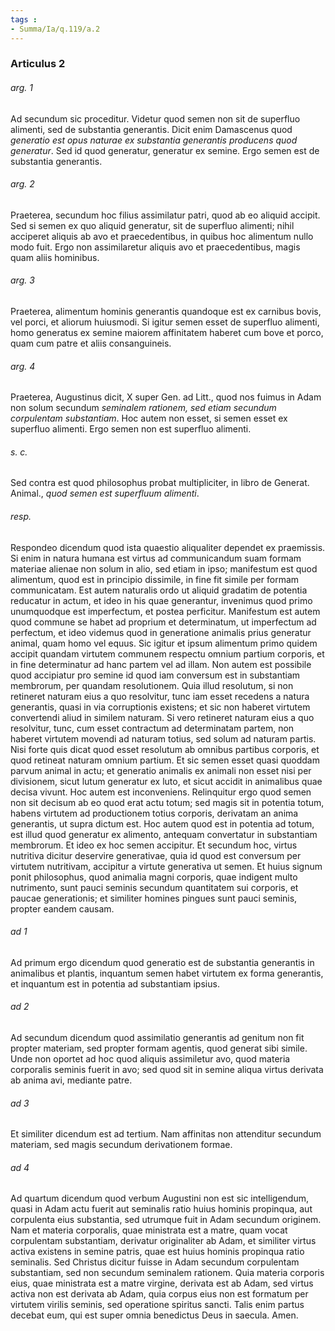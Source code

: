 ```yaml
---
tags : 
- Summa/Ia/q.119/a.2
---
```


### Articulus 2

###### arg. 1
Ad secundum sic proceditur. Videtur quod semen non sit de superfluo alimenti, sed de substantia generantis. Dicit enim Damascenus quod *generatio est opus naturae ex substantia generantis producens quod generatur*. Sed id quod generatur, generatur ex semine. Ergo semen est de substantia generantis.

###### arg. 2
Praeterea, secundum hoc filius assimilatur patri, quod ab eo aliquid accipit. Sed si semen ex quo aliquid generatur, sit de superfluo alimenti; nihil acciperet aliquis ab avo et praecedentibus, in quibus hoc alimentum nullo modo fuit. Ergo non assimilaretur aliquis avo et praecedentibus, magis quam aliis hominibus.

###### arg. 3
Praeterea, alimentum hominis generantis quandoque est ex carnibus bovis, vel porci, et aliorum huiusmodi. Si igitur semen esset de superfluo alimenti, homo generatus ex semine maiorem affinitatem haberet cum bove et porco, quam cum patre et aliis consanguineis.

###### arg. 4
Praeterea, Augustinus dicit, X super Gen. ad Litt., quod nos fuimus in Adam non solum secundum *seminalem rationem, sed etiam secundum corpulentam substantiam*. Hoc autem non esset, si semen esset ex superfluo alimenti. Ergo semen non est superfluo alimenti.

###### s. c.
Sed contra est quod philosophus probat multipliciter, in libro de Generat. Animal., *quod semen est superfluum alimenti*.

###### resp.
Respondeo dicendum quod ista quaestio aliqualiter dependet ex praemissis. Si enim in natura humana est virtus ad communicandum suam formam materiae alienae non solum in alio, sed etiam in ipso; manifestum est quod alimentum, quod est in principio dissimile, in fine fit simile per formam communicatam. Est autem naturalis ordo ut aliquid gradatim de potentia reducatur in actum, et ideo in his quae generantur, invenimus quod primo unumquodque est imperfectum, et postea perficitur. Manifestum est autem quod commune se habet ad proprium et determinatum, ut imperfectum ad perfectum, et ideo videmus quod in generatione animalis prius generatur animal, quam homo vel equus. Sic igitur et ipsum alimentum primo quidem accipit quandam virtutem communem respectu omnium partium corporis, et in fine determinatur ad hanc partem vel ad illam. Non autem est possibile quod accipiatur pro semine id quod iam conversum est in substantiam membrorum, per quandam resolutionem. Quia illud resolutum, si non retineret naturam eius a quo resolvitur, tunc iam esset recedens a natura generantis, quasi in via corruptionis existens; et sic non haberet virtutem convertendi aliud in similem naturam. Si vero retineret naturam eius a quo resolvitur, tunc, cum esset contractum ad determinatam partem, non haberet virtutem movendi ad naturam totius, sed solum ad naturam partis. Nisi forte quis dicat quod esset resolutum ab omnibus partibus corporis, et quod retineat naturam omnium partium. Et sic semen esset quasi quoddam parvum animal in actu; et generatio animalis ex animali non esset nisi per divisionem, sicut lutum generatur ex luto, et sicut accidit in animalibus quae decisa vivunt. Hoc autem est inconveniens. Relinquitur ergo quod semen non sit decisum ab eo quod erat actu totum; sed magis sit in potentia totum, habens virtutem ad productionem totius corporis, derivatam an anima generantis, ut supra dictum est. Hoc autem quod est in potentia ad totum, est illud quod generatur ex alimento, antequam convertatur in substantiam membrorum. Et ideo ex hoc semen accipitur. Et secundum hoc, virtus nutritiva dicitur deservire generativae, quia id quod est conversum per virtutem nutritivam, accipitur a virtute generativa ut semen. Et huius signum ponit philosophus, quod animalia magni corporis, quae indigent multo nutrimento, sunt pauci seminis secundum quantitatem sui corporis, et paucae generationis; et similiter homines pingues sunt pauci seminis, propter eandem causam.

###### ad 1
Ad primum ergo dicendum quod generatio est de substantia generantis in animalibus et plantis, inquantum semen habet virtutem ex forma generantis, et inquantum est in potentia ad substantiam ipsius.

###### ad 2
Ad secundum dicendum quod assimilatio generantis ad genitum non fit propter materiam, sed propter formam agentis, quod generat sibi simile. Unde non oportet ad hoc quod aliquis assimiletur avo, quod materia corporalis seminis fuerit in avo; sed quod sit in semine aliqua virtus derivata ab anima avi, mediante patre.

###### ad 3
Et similiter dicendum est ad tertium. Nam affinitas non attenditur secundum materiam, sed magis secundum derivationem formae.

###### ad 4
Ad quartum dicendum quod verbum Augustini non est sic intelligendum, quasi in Adam actu fuerit aut seminalis ratio huius hominis propinqua, aut corpulenta eius substantia, sed utrumque fuit in Adam secundum originem. Nam et materia corporalis, quae ministrata est a matre, quam vocat corpulentam substantiam, derivatur originaliter ab Adam, et similiter virtus activa existens in semine patris, quae est huius hominis propinqua ratio seminalis. Sed Christus dicitur fuisse in Adam secundum corpulentam substantiam, sed non secundum seminalem rationem. Quia materia corporis eius, quae ministrata est a matre virgine, derivata est ab Adam, sed virtus activa non est derivata ab Adam, quia corpus eius non est formatum per virtutem virilis seminis, sed operatione spiritus sancti. Talis enim partus decebat eum, qui est super omnia benedictus Deus in saecula. Amen.

